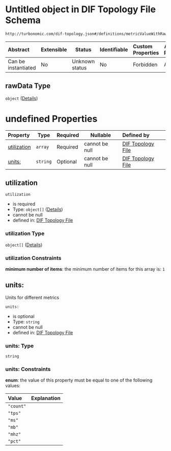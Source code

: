 # Untitled object in DIF Topology File Schema

```txt
http://turbonomic.com/dif-topology.json#/definitions/metricValueWithRawData/properties/rawData
```




| Abstract            | Extensible | Status         | Identifiable | Custom Properties | Additional Properties | Access Restrictions | Defined In                                                                                   |
| :------------------ | ---------- | -------------- | ------------ | :---------------- | --------------------- | ------------------- | -------------------------------------------------------------------------------------------- |
| Can be instantiated | No         | Unknown status | No           | Forbidden         | Allowed               | none                | [dif-total-schema.schema.json\*](../out/dif-total-schema.schema.json "open original schema") |

## rawData Type

`object` ([Details](dif-total-schema-definitions-metricvaluewithrawdata-properties-rawdata.md))

# undefined Properties

| Property                    | Type     | Required | Nullable       | Defined by                                                                                                                                                                                                                                         |
| :-------------------------- | -------- | -------- | -------------- | :------------------------------------------------------------------------------------------------------------------------------------------------------------------------------------------------------------------------------------------------- |
| [utilization](#utilization) | `array`  | Required | cannot be null | [DIF Topology File](dif-total-schema-definitions-metricvaluewithrawdata-properties-rawdata-properties-utilization.md "http&#x3A;//turbonomic.com/dif-topology.json#/definitions/metricValueWithRawData/properties/rawData/properties/utilization") |
| [units:](#units:)           | `string` | Optional | cannot be null | [DIF Topology File](dif-total-schema-definitions-metricunit.md "http&#x3A;//turbonomic.com/dif-topology.json#/definitions/metricValueWithRawData/properties/rawData/properties/units:")                                                            |

## utilization




`utilization`

-   is required
-   Type: `object[]` ([Details](dif-total-schema-definitions-metricvaluewithrawdata-properties-rawdata-properties-utilization-items.md))
-   cannot be null
-   defined in: [DIF Topology File](dif-total-schema-definitions-metricvaluewithrawdata-properties-rawdata-properties-utilization.md "http&#x3A;//turbonomic.com/dif-topology.json#/definitions/metricValueWithRawData/properties/rawData/properties/utilization")

### utilization Type

`object[]` ([Details](dif-total-schema-definitions-metricvaluewithrawdata-properties-rawdata-properties-utilization-items.md))

### utilization Constraints

**minimum number of items**: the minimum number of items for this array is: `1`

## units:

Units for different metrics


`units:`

-   is optional
-   Type: `string`
-   cannot be null
-   defined in: [DIF Topology File](dif-total-schema-definitions-metricunit.md "http&#x3A;//turbonomic.com/dif-topology.json#/definitions/metricValueWithRawData/properties/rawData/properties/units:")

### units: Type

`string`

### units: Constraints

**enum**: the value of this property must be equal to one of the following values:

| Value     | Explanation |
| :-------- | ----------- |
| `"count"` |             |
| `"tps"`   |             |
| `"ms"`    |             |
| `"mb"`    |             |
| `"mhz"`   |             |
| `"pct"`   |             |

